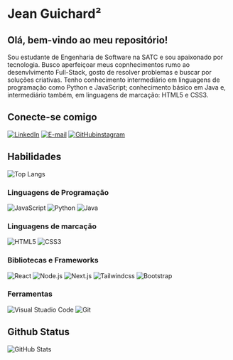 
# Jean Guichard²
## Olá, bem-vindo ao meu repositório!
Sou estudante de Engenharia de Software na SATC e sou apaixonado por tecnologia. Busco aperfeiçoar meus copnhecimentos rumo ao desenvlvimento Full-Stack, gosto de resolver problemas e buscar por soluções criativas. Tenho conhecimento intermediário em linguagens de programação como Python e JavaScript; conhecimento básico em Java e, intermediário também, em linguagens de marcação: HTML5 e CSS3. 

## Conecte-se comigo
[![LinkedIn](https://img.shields.io/badge/LinkedIn-000?style=for-the-badge&logo=linkedin&logoColor=0E76A8)](https://www.linkedin.com/in/jean-charles-guichardx2/) [![E-mail](https://img.shields.io/badge/Email-000?style=for-the-badge&logo=Gmail)](https://mail.google.com/mail/u/1/?ogbl#inbox?compose=new) [![GitHubinstagram](https://img.shields.io/badge/Instagram-000?style=for-the-badge&logo=instagram)](https://www.instagram.com/jeansguichard/)

## Habilidades
![Top Langs](https://github-readme-stats-git-masterrstaa-rickstaa.vercel.app/api/top-langs/?username=Guichardx2&bg_color=000&border_color=30A3DC&title_color=E94D5F&text_color=FFF) 

### Linguagens de Programação
![JavaScript](https://img.shields.io/badge/JavaScript-000?style=for-the-badge&logo=javascript) ![Python](https://img.shields.io/badge/Python-000?style=for-the-badge&logo=python) ![Java](https://img.shields.io/badge/Java-000?style=for-the-badge&logo=java)

### Linguagens de marcação
![HTML5](https://img.shields.io/badge/HTML5-000?style=for-the-badge&logo=html5) ![CSS3](https://img.shields.io/badge/CSS3-000?style=for-the-badge&logo=css3&logoColor=264CE4)

### Bibliotecas e Frameworks
![React](https://img.shields.io/badge/React-000?style=for-the-badge&logo=react) ![Node.js](https://img.shields.io/badge/Node.js-000?style=for-the-badge&logo=node.js) ![Next.js](https://img.shields.io/badge/Next.js-000?style=for-the-badge&logo=next.js) ![Tailwindcss](https://img.shields.io/badge/Tailwind-000?style=for-the-badge&logo=tailwindcss) ![Bootstrap](https://img.shields.io/badge/Bootstrap-000?style=for-the-badge&logo=bootstrap) 

### Ferramentas
![Visual Stuadio Code](https://img.shields.io/badge/Vscode-007ACC?style=for-the-badge&logo=visualstudiocode&logoColor=white) ![Git](https://img.shields.io/badge/Git-000?style=for-the-badge&logo=git)

## Github Status
![GitHub Stats](https://github-readme-stats.vercel.app/api?username=Guichardx2&theme=transparent&bg_color=000&border_color=30A3DC&show_icons=true&icon_color=30A3DC&title_color=E94D5F&text_color=FFF)